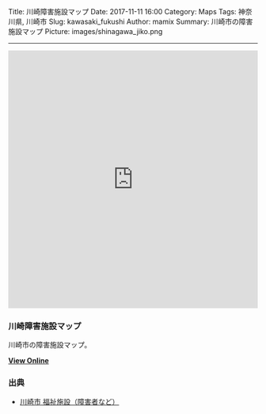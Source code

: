 Title: 川崎障害施設マップ
Date: 2017-11-11 16:00
Category: Maps
Tags: 神奈川県, 川崎市
Slug: kawasaki_fukushi
Author: mamix
Summary: 川崎市の障害施設マップ
Picture: images/shinagawa_jiko.png

---


<iframe width="100%" height="520" frameborder="0" src="https://gunraw10.carto.com/builder/f251b73d-4289-41bf-80b0-2236399248c2/embed" allowfullscreen webkitallowfullscreen mozallowfullscreen oallowfullscreen msallowfullscreen></iframe>

### 川崎障害施設マップ
川崎市の障害施設マップ。




**[View Online](https://gunraw10.carto.com/builder/f251b73d-4289-41bf-80b0-2236399248c2/embed)**





### 出典
- [川崎市 福祉施設（障害者など）](http://www.city.kawasaki.jp/shisetsu/category/34-17-0-0-0-0-0-0-0-0.html)
